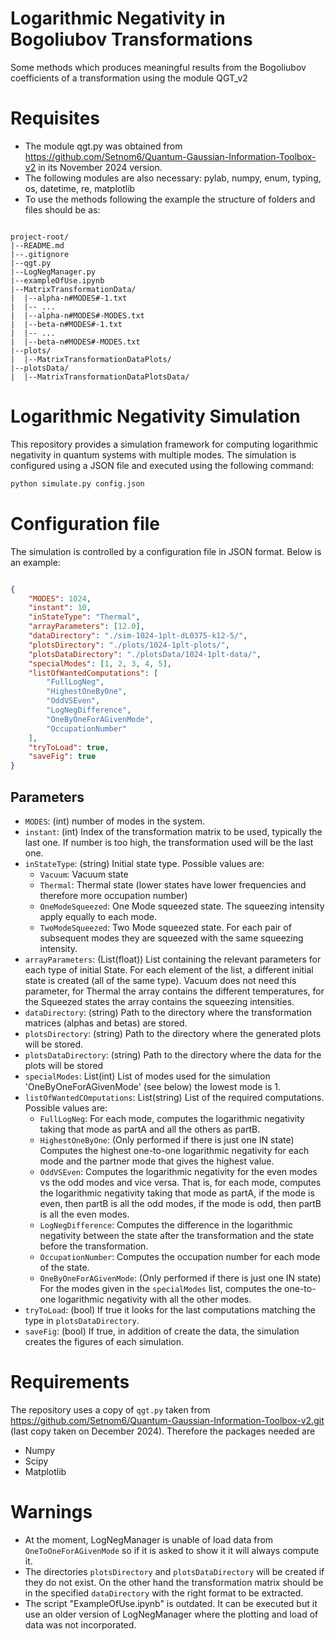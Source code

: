 # Logarithmic Negativity in Bogoliubov Transformations
 Some methods which produces meaningful results from the Bogoliubov coefficients of a transformation using the module QGT_v2 

# Requisites

- The module qgt.py was obtained from https://github.com/Setnom6/Quantum-Gaussian-Information-Toolbox-v2 in its November 2024 version.
- The following modules are also necessary: pylab, numpy, enum, typing, os, datetime, re, matplotlib
- To use the methods following the example the structure of folders and files should be as:

```plaintext

project-root/
|--README.md
|--.gitignore
|--qgt.py
|--LogNegManager.py
|--exampleOfUse.ipynb
|--MatrixTransformationData/
|  |--alpha-n#MODES#-1.txt
|  |-- ...
|  |--alpha-n#MODES#-MODES.txt
|  |--beta-n#MODES#-1.txt
|  |-- ...
|  |--beta-n#MODES#-MODES.txt
|--plots/
|  |--MatrixTransformationDataPlots/
|--plotsData/
|  |--MatrixTransformationDataPlotsData/

```
# Logarithmic Negativity Simulation

This repository provides a simulation framework for computing logarithmic negativity in quantum systems with multiple modes. The simulation is configured using a JSON file and executed using the following command:


```sh
python simulate.py config.json
```

# Configuration file

The simulation is controlled by a configuration file in JSON format. Below is an example:

```json

{
    "MODES": 1024,
    "instant": 10,
    "inStateType": "Thermal",
    "arrayParameters": [12.0],
    "dataDirectory": "./sim-1024-1plt-dL0375-k12-5/",
    "plotsDirectory": "./plots/1024-1plt-plots/",
    "plotsDataDirectory": "./plotsData/1024-1plt-data/",
    "specialModes": [1, 2, 3, 4, 5],
    "listOfWantedComputations": [
        "FullLogNeg",
        "HighestOneByOne",
        "OddVSEven",
        "LogNegDifference",
        "OneByOneForAGivenMode",
        "OccupationNumber"
    ],
    "tryToLoad": true,
    "saveFig": true
}
```

## Parameters

- ```MODES```: (int) number of modes in the system.
- ```instant```: (int) Index of the transformation matrix to be used, typically the last one. If number is too high, the transformation used will be the last one.
- ```inStateType```: (string) Initial state type. Possible values are:
  - ```Vacuum```: Vacuum state
  - ```Thermal```: Thermal state (lower states have lower frequencies and therefore more occupation number)
  - ```OneModeSqueezed```: One Mode squeezed state. The squeezing intensity apply equally to each mode.
  - ```TwoModeSqueezed```: Two Mode squeezed state. For each pair of subsequent modes they are squeezed with the same squeezing intensity.
- ```arrayParameters```: (List(float)) List containing the relevant parameters for each type of initial State. For each element of the list, a different initial state is created (all of the same type). Vacuum does not need this parameter, for Thermal the array contains the different temperatures, for the Squeezed states the array contains the squeezing intensities.
- ```dataDirectory```: (string) Path to the directory where the transformation matrices (alphas and betas) are stored.
- ```plotsDirectory```: (string) Path to the directory where the generated plots will be stored.
- ```plotsDataDirectory```: (string) Path to the directory where the data for the plots will be stored
- ```specialModes```: List(int) List of modes used for the simulation 'OneByOneForAGivenMode' (see below) the lowest mode is $1$.
- ```listOfWantedCOmputations```: List(string) List of the required computations. Possible values are:
    - ```FullLogNeg```: For each mode, computes the logarithmic negativity taking that mode as partA and all the others as partB.
    - ```HighestOneByOne```: (Only performed if there is just one IN state) Computes the highest one-to-one logarithmic negativity for each mode and the partner mode that gives the highest value.
    - ```OddVSEven```: Computes the logarithmic negativity for the even modes vs the odd modes and vice versa. That is, for each mode, computes the logarithmic negativity taking that mode as partA, if the mode is even, then partB is all the odd modes, if the mode is odd, then partB is all the even modes. 
    - ```LogNegDifference```: Computes the difference in the logarithmic negativity between the state after the transformation and the state before the transformation.
    - ```OccupationNumber```: Computes the occupation number for each mode of the state.
    - ```OneByOneForAGivenMode```: (Only performed if there is just one IN state) For the modes given in the ```specialModes``` list, computes the one-to-one logarithmic negativity with all the other modes.
- ```tryToLoad```: (bool) If true it looks for the last computations matching the type in ```plotsDataDirectory```.
- ```saveFig```: (bool) If true, in addition of create the data, the simulation creates the figures of each simulation.

# Requirements

The repository uses a copy of ```qgt.py``` taken from https://github.com/Setnom6/Quantum-Gaussian-Information-Toolbox-v2.git (last copy taken on December 2024). Therefore the packages needed are

- Numpy
- Scipy
- Matplotlib

# Warnings

- At the moment, LogNegManager is unable of load data from ```OneToOneForAGivenMode``` so if it is asked to show it it will always compute it.
- The directories ```plotsDirectory``` and ```plotsDataDirectory``` will be created if they do not exist. On the other hand the transformation matrix should be in the specified ```dataDirectory``` with the right format to be extracted.
- The script "ExampleOfUse.ipynb" is outdated. It can be executed but it use an older version of LogNegManager where the plotting and load of data was not incorporated.
